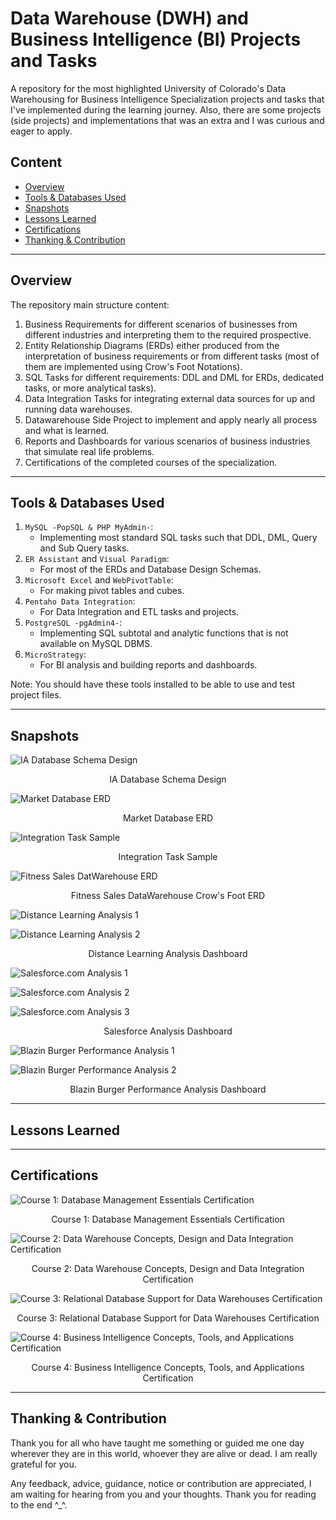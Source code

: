 # Data Warehouse (DWH) and Business Intelligence (BI) Projects and Tasks
A repository for the most highlighted University of Colorado's Data Warehousing for Business Intelligence Specialization projects and tasks that I've implemented during the learning journey. Also, there are some projects (side projects) and implementations that was an extra and I was curious and eager to apply.   

## Content
- [Overview](#overview)
- [Tools & Databases Used](#tools--databases-used)
- [Snapshots](#snapshots)
- [Lessons Learned](#lessons-learned)
- [Certifications](#certifications)
- [Thanking & Contribution](#thanking--contribution)


--------------------------------------
## Overview
The repository main structure content:
1. Business Requirements for different scenarios of businesses from different industries
and interpreting them to the required prospective.
2. Entity Relationship Diagrams (ERDs) either produced from the interpretation of business requirements or from different tasks (most of them are implemented using Crow's Foot Notations).
3. SQL Tasks for different requirements: DDL and DML for ERDs, dedicated tasks, or more analytical tasks).
4. Data Integration Tasks for integrating external data sources for up and running data warehouses.
5. Datawarehouse Side Project to implement and apply nearly all process and what is learned.
6. Reports and Dashboards for various scenarios of business industries that simulate real life problems.
7. Certifications of the completed courses of the specialization.


---------------------------------------
## Tools & Databases Used
1. `MySQL -PopSQL & PHP MyAdmin-`:
   - Implementing most standard SQL tasks such that DDL, DML, Query and Sub Query tasks.  
2. `ER Assistant` and `Visual Paradigm`:
   - For most of the ERDs and Database Design Schemas.
3. `Microsoft Excel` and `WebPivotTable`:
    - For making pivot tables and cubes.
4. `Pentaho Data Integration`:
   - For Data Integration and ETL tasks and projects.  
5. `PostgreSQL -pgAdmin4-`:
   - Implementing SQL subtotal and analytic functions that is not available on MySQL DBMS.
6. `MicroStrategy`:
   - For BI analysis and building reports and dashboards.

Note: You should have these tools installed to be able to use and test project files.



--------------------------------------
## Snapshots
![IA Database Schema Design](https://github.com/yossef-elmahdy/DWH-and-BI-Specialization-Projects-and-Tasks/blob/master/ERD-Schemas-Tasks/Created-DB-Schemas/IA_DB_Schema.jpg)
<p align="center">
    IA Database Schema Design   
</p>

![Market Database ERD](https://github.com/yossef-elmahdy/DWH-and-BI-Specialization-Projects-and-Tasks/blob/master/ERD-Schemas-Tasks/Crows-Foot-ERDs/Market_DB_ERD.jpg)
<p align="center">
    Market Database ERD   
</p>

![Integration Task Sample](https://github.com/yossef-elmahdy/DWH-and-BI-Specialization-Projects-and-Tasks/blob/master/Integration-Tasks/Screenshots/Assignment_1.jpg)
<p align="center">
    Integration Task Sample
</p>

![Fitness Sales DatWarehouse ERD](https://github.com/yossef-elmahdy/DWH-and-BI-Specialization-Projects-and-Tasks/blob/master/DataWarehouse-Side-Project/2-DataWarehouse-ERD-SchemaDesign/Fitness_Sales_ERD.jpg)
<p align="center">
    Fitness Sales DataWarehouse Crow's Foot ERD  
</p>

![Distance Learning Analysis 1](https://github.com/yossef-elmahdy/DWH-and-BI-Specialization-Projects-and-Tasks/blob/master/Reports-Dashboards-BI-Analysis/Dashboards-Building/Distance-Education-Analysis/Screenshots/after_51.png)

![Distance Learning Analysis 2](https://github.com/yossef-elmahdy/DWH-and-BI-Specialization-Projects-and-Tasks/blob/master/Reports-Dashboards-BI-Analysis/Dashboards-Building/Distance-Education-Analysis/Screenshots/after_85.png)

<p align="center">
    Distance Learning Analysis Dashboard  
</p>

![Salesforce.com Analysis 1](https://github.com/yossef-elmahdy/DWH-and-BI-Specialization-Projects-and-Tasks/blob/master/Reports-Dashboards-BI-Analysis/Dashboards-Building/Salesforce-Analysis/Screenshots/after_51.jpg)

![Salesforce.com Analysis 2](https://github.com/yossef-elmahdy/DWH-and-BI-Specialization-Projects-and-Tasks/blob/master/Reports-Dashboards-BI-Analysis/Dashboards-Building/Salesforce-Analysis/Screenshots/after_74.jpg)

![Salesforce.com Analysis 3](https://github.com/yossef-elmahdy/DWH-and-BI-Specialization-Projects-and-Tasks/blob/master/Reports-Dashboards-BI-Analysis/Dashboards-Building/Salesforce-Analysis/Screenshots/after_83.jpg)

<p align="center">
    Salesforce Analysis Dashboard  
</p>

![Blazin Burger Performance Analysis 1](#To-Do)

![Blazin Burger Performance Analysis 2](#To-Do)

<p align="center">
    Blazin Burger Performance Analysis Dashboard
</p>


--------------------------------------
## Lessons Learned



--------------------------------------
## Certifications
![Course 1: Database Management Essentials Certification](https://github.com/yossef-elmahdy/DWH-and-BI-Specialization-Projects-and-Tasks/blob/master/Courses-Certifications/Certifications-Screenshots/Course1.jpg)
<p align="center">
    Course 1: Database Management Essentials Certification  
</p>

![Course 2: Data Warehouse Concepts, Design and Data Integration Certification](https://github.com/yossef-elmahdy/DWH-and-BI-Specialization-Projects-and-Tasks/blob/master/Courses-Certifications/Certifications-Screenshots/Course2.jpg)
<p align="center">
    Course 2: Data Warehouse Concepts, Design and Data Integration Certification
</p>

![Course 3: Relational Database Support for Data Warehouses Certification](https://github.com/yossef-elmahdy/DWH-and-BI-Specialization-Projects-and-Tasks/blob/master/Courses-Certifications/Certifications-Screenshots/Course3.jpg)
<p align="center">
    Course 3: Relational Database Support for Data Warehouses Certification
</p>

![Course 4: Business Intelligence Concepts, Tools, and Applications Certification](#TO-DO)
<p align="center">
    Course 4: Business Intelligence Concepts, Tools, and Applications Certification
</p>

--------------------------------------
## Thanking & Contribution
Thank you for all who have taught me something or guided me one day wherever they are in this
world, whoever they are alive or dead. I am really grateful for you.

Any feedback, advice, guidance, notice or contribution are appreciated, I am waiting for hearing from you and your thoughts. Thank you for reading to the end ^_^.  
